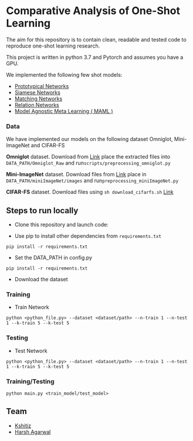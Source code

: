 # Comparative Analysis of One-Shot Learning

The aim for this repository is to contain clean, readable and tested code to reproduce one-shot learning research.

This project is written in python 3.7 and Pytorch and assumes you have a GPU.

We implemented the following few shot models:

- [Prototypical Networks](https://arxiv.org/abs/1703.05175)
- [Siamese Networks](https://www.cs.cmu.edu/~rsalakhu/papers/oneshot1.pdf)
- [Matching Networks](https://arxiv.org/abs/1606.04080)
- [Relation Networks](https://openaccess.thecvf.com/content_cvpr_2018/papers/Sung_Learning_to_Compare_CVPR_2018_paper.pdf)
- [Model Agnostic Meta Learning ( MAML )](https://arxiv.org/abs/1703.03400)

### Data

We have implemented our models on the following dataset Omniglot, Mini-ImageNet and CIFAR-FS

**Omniglot** dataset. Download from [Link](https://github.com/brendenlake/omniglot/tree/master/python) place the extracted files into `DATA_PATH/Omniglot_Raw` and run`scripts/preprocessing_omniglot.py`

**Mini-ImageNet** dataset. Download files from [Link](https://drive.google.com/file/d/1-31FtYmm42a1MbU67weeP1Juh7SgGq7e/view?usp=sharing)
place in `DATA_PATH/miniImageNet/images` and run`preprocessing_miniImageNet.py`

**CIFAR-FS** dataset. Download files using `sh download_cifarfs.sh` [Link](https://www.dropbox.com/s/wuxb1wlahado3nq/cifar-fs-splits.zip?dl=0)

## Steps to run locally

- Clone this repository and launch code:

- Use pip to install other dependencies from `requirements.txt`

```
pip install -r requirements.txt
```

- Set the DATA_PATH in config.py

```
pip install -r requirements.txt
```

- Download the dataset

### Training 

- Train Network

```
python <python_file.py> --dataset <dataset/path> --n-train 1 --n-test 1 --k-train 5 --k-test 5
```

### Testing

- Test Network

```
python <python_file.py> --dataset <dataset/path> --n-train 1 --n-test 1 --k-train 5 --k-test 5
```
### Training/Testing
```
python main.py <train_model/test_model>
```
## Team
- [Kshitiz ](https://github.com/kshitiz-1225)
- [Harsh Agarwal](https://github.com/harsh-ux)
